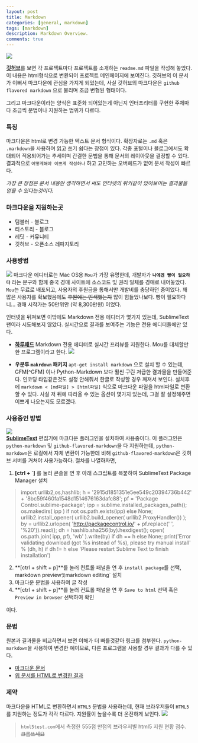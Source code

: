 ```yaml
---
layout: post
title: Markdown
categories: [general, markdown]
tags: [markdown]
description: Markdown Overview.
comments: true
---
```


![](http://pad.haroopress.com/docs/ko/markdown/images/markdown_md_168.png)

[**깃허브**](http://github.com)를 보면 각 프로젝트마다 프로젝트를 소개하는 `readme.md` 파일을 작성해 놓았다. 이 내용은 html형식으로 변환되어 프로젝트 메인페이지에 보여진다. 깃허브의 이 문서가 이뻐서 마크다운에 관심을 가지게 되었는데, 사실 깃허브의 마크다운은 `github flavored markdown` 으로 불리며 조금 변형된 형태이다.

그리고 마크다운이라는 양식은 표준화 되어있는게 아닌지 인터프리터를 구현한 주체마다 조금씩 문법이나 지원하는 범위가 다르다.

### 특징
마크다운은 html로 변경 가능한 텍스트 문서 형식이다. 확장자로는 `.md` 혹은 `.markdown`을 사용하며 읽고 쓰기 쉽다는 장점이 있다.
각종 포털이나 블로그에서도 확대되어 적용되어가는 추세이며 간결한 문법을 통해 문서의 레이아웃을 결정할 수 있다. 결과적으로 `어떻게해야 이쁘게 작성하나` 하고 고민하는 오버헤드가 없어 문서 작성이 빠르다.

*가장 큰 장점은 문서 내용만 생각하면서 써도 인터넷의 위키같이 있어보이는 결과물을 얻을 수 있다는것이다.*

### 마크다운을 지원하는곳
- 텀블러 - 블로그
- 티스토리 - 블로그
- 레딧 - 커뮤니티
- 깃허브 - 오픈소스 레파지토리

### 사용방법
![](https://koolinus.files.wordpress.com/2012/08/mou_screenshot_1.png?w=700)
마크다운 에디터로는 Mac OS용 `Mou`가 가장 유명한데, 개발자가 **`나에겐 빵이 필요하다`** 라는 문구와 함께 중국 경매 사이트에 소스코드 및 권리 일체를 경매로 내어놓았다. `Mou`는 무료로 배포되고, 사용자의 후원금을 통해서만 개발비를 충당하던 중이었다. 꽤 많은 사용자를 확보했음에도 ~~후원에는 인색했는지~~ 많이 힘들었나보다. 빵이 필요하다니... 경매 시작가는 50만위안 (약 8,300만원) 이었다.

인터넷을 뒤져보면 이밖에도 Markdown 전용 에디터가 몇가지 있는데, SublimeText 팬이라 시도해보지 않았다. 실시간으로 결과를 보여주는 기능은 전용 에디터들에만 있다.

- [**하루패드**](http://pad.haroopress.com/user.html)
Markdown 전용 에디터로 실시간 프리뷰를 지원한다. Mou를 대체할만한 프로그램이라고 한다.
![](http://cfile30.uf.tistory.com/image/27752D3E53CBA3451FEFBF)

- **우분투 `makrdown` 패키지**
`apt-get install markdown` 으로 설치 할 수 있는데, GFM[^GFM] 이나 Python-Markdown 보다 훨씬 ~~구린~~ 저급한 결과물을 만들어준다. 인코딩 타입같은것도 설정 안해줘서 한글로 작성할 경우 깨져서 보인다.
설치후에 `markdown < [md파일] > [html파일]` 식으로 마크다운 파일을 html파일로 변환 할 수 있다.
사실 저 뒤에 따라올 수 있는 옵션이 몇가지 있는데, 그걸 잘 설정해주면 이쁘게 나오는지도 모르겠다.

### 사용중인 방법
![](https://namu.wiki/file/%ED%8C%8C%EC%9D%BC:sublime_text.png)  
[**SublimeText**](http://sublimetext.com/2) 편집기에 마크다운 플러그인을 설치하여 사용중이다. 이 플러그인은 `python-markdown` 및 `github-flavored-markdown`을 다 지원하는데, `python-markdown`은 로컬에서 자체 변환이 가능한데 비해 `github-flavored-markdown`은 깃허브 서버를 거쳐야 사용가능하다. 절차를 나열하자면,

1. **[ctrl + `]** 를 눌러 콘솔을 연 후 아래 스크립트를 복붙하여 SublimeText Package Manager 설치
> import urllib2,os,hashlib; h = '2915d1851351e5ee549c20394736b442' + '8bc59f460fa1548d1514676163dafc88'; pf = 'Package Control.sublime-package'; ipp = sublime.installed_packages_path(); os.makedirs( ipp ) if not os.path.exists(ipp) else None; urllib2.install_opener( urllib2.build_opener( urllib2.ProxyHandler()) ); by = urllib2.urlopen( 'http://packagecontrol.io/' + pf.replace(' ', '%20')).read(); dh = hashlib.sha256(by).hexdigest(); open( os.path.join( ipp, pf), 'wb' ).write(by) if dh == h else None; print('Error validating download (got %s instead of %s), please try manual install' % (dh, h) if dh != h else 'Please restart Sublime Text to finish installation')
2. **[ctrl + shift + p]**를 눌러 컨트롤 패널을 연 후  `install package`를 선택, markdown preview` 및 `markdown editing` 설치
3. 마크다운 문법을 사용하여 글 작성
4. **[ctrl + shift + p]**를 눌러 컨트롤 패널을 연 후 `Save to html` 선택 혹은 `Preview in browser` 선택하여 확인

이다.

### 문법
원본과 결과물을 비교하면서 보면 이해가 더 빠를것같아 링크를 첨부한다. `python-markdown`을 사용하여 변경한 예이므로, 다른 프로그램을 사용할 경우 결과가 다를 수 있다.

* [마크다운 문서](http://wet7/markdown_cheat_sheet.md)
* [위 문서를 HTML로 변경한 결과](http://wet/markdown_cheat_sheet.html)

### 제약
마크다운을 HTML로 변환하면서 `HTML5` 문법을 사용하는데, 현재 브라우저들이 `HTML5`를 지원하는 정도가 각각 다르다. 지원률이 높을수록 더 온전하게 보인다.
![](http://wet/imgs/html5_browser.png)
> `html5test.com`에서 측정한 555점 만점의 브라우저별 html5 지원 현황 점수. ~~크롬쓰세요~~
